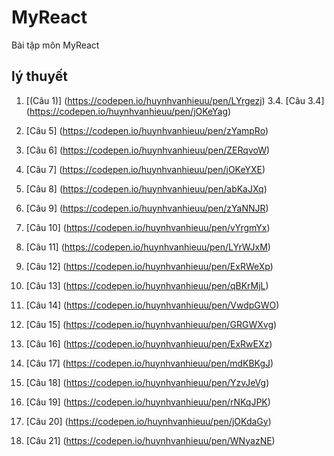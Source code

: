 # MyReact
Bài tập môn MyReact
## lý thuyết
 1. [(Câu 1)] (https://codepen.io/huynhvanhieuu/pen/LYrgezj)
3.4. [Câu 3.4] (https://codepen.io/huynhvanhieuu/pen/jOKeYag)

 5. [Câu 5] (https://codepen.io/huynhvanhieuu/pen/zYampRo)
 6. [Câu 6] (https://codepen.io/huynhvanhieuu/pen/ZERqvoW)
 7. [Câu 7] (https://codepen.io/huynhvanhieuu/pen/jOKeYXE)
 8. [Câu 8] (https://codepen.io/huynhvanhieuu/pen/abKaJXq)
 9. [Câu 9] (https://codepen.io/huynhvanhieuu/pen/zYaNNJR)
 10. [Câu 10] (https://codepen.io/huynhvanhieuu/pen/vYrgmYx)
 11. [Câu 11] (https://codepen.io/huynhvanhieuu/pen/LYrWJxM)
 12. [Câu 12] (https://codepen.io/huynhvanhieuu/pen/ExRWeXp)
 13. [Câu 13] (https://codepen.io/huynhvanhieuu/pen/qBKrMjL)
 14. [Câu 14] (https://codepen.io/huynhvanhieuu/pen/VwdpGWO)
 15. [Câu 15] (https://codepen.io/huynhvanhieuu/pen/GRGWXvg)
 16. [Câu 16] (https://codepen.io/huynhvanhieuu/pen/ExRwEXz)
 17. [Câu 17] (https://codepen.io/huynhvanhieuu/pen/mdKBKgJ)
 18. [Câu 18] (https://codepen.io/huynhvanhieuu/pen/YzvJeVg)
 19. [Câu 19] (https://codepen.io/huynhvanhieuu/pen/rNKqJPK)
 20. [Câu 20] (https://codepen.io/huynhvanhieuu/pen/jOKdaGy)
 21. [Câu 21] (https://codepen.io/huynhvanhieuu/pen/WNyazNE)


